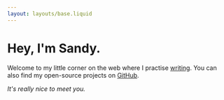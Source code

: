 ```yaml
---
layout: layouts/base.liquid
---
```


# Hey, I'm Sandy.

Welcome to my little corner on the web where I practise <a href="/posts">writing</a>. You can also find my open-source projects on <a href="https://github.com/kuosandys" target="_blank" rel="noreferrer">GitHub</a>.

_It's really nice to meet you._
